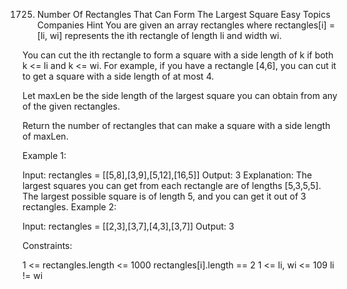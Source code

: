 1725. Number Of Rectangles That Can Form The Largest Square
      Easy
      Topics
      Companies
      Hint
      You are given an array rectangles where rectangles[i] = [li, wi] represents the ith rectangle of length li and width wi.

You can cut the ith rectangle to form a square with a side length of k if both k <= li and k <= wi. For example, if you have a rectangle [4,6], you can cut it to get a square with a side length of at most 4.

Let maxLen be the side length of the largest square you can obtain from any of the given rectangles.

Return the number of rectangles that can make a square with a side length of maxLen.



Example 1:

Input: rectangles = [[5,8],[3,9],[5,12],[16,5]]
Output: 3
Explanation: The largest squares you can get from each rectangle are of lengths [5,3,5,5].
The largest possible square is of length 5, and you can get it out of 3 rectangles.
Example 2:

Input: rectangles = [[2,3],[3,7],[4,3],[3,7]]
Output: 3


Constraints:

1 <= rectangles.length <= 1000
rectangles[i].length == 2
1 <= li, wi <= 109
li != wi